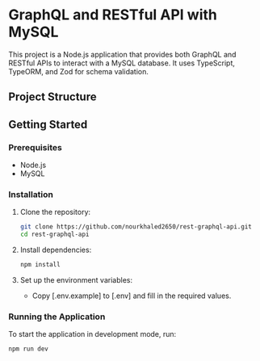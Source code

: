 # GraphQL and RESTful API with MySQL

This project is a Node.js application that provides both GraphQL and RESTful APIs to interact with a MySQL database. It uses TypeScript, TypeORM, and Zod for schema validation.

## Project Structure

## Getting Started

### Prerequisites

- Node.js
- MySQL

### Installation

1. Clone the repository:

   ```sh
   git clone https://github.com/nourkhaled2650/rest-graphql-api.git
   cd rest-graphql-api
   ```

2. Install dependencies:

   ```sh
   npm install
   ```

3. Set up the environment variables:
   - Copy [.env.example] to [.env] and fill in the required values.

### Running the Application

To start the application in development mode, run:

```sh
npm run dev
```

